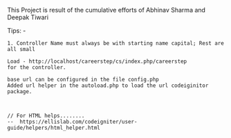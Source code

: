 This Project is result of the cumulative efforts of Abhinav Sharma and Deepak Tiwari

Tips: -

    1. Controller Name must always be with starting name capital; Rest are all small
    
    Load - http://localhost/careerstep/cs/index.php/careerstep
    for the controller.
    
    base url can be configured in the file config.php
    Added url helper in the autoload.php to load the url codeiginitor package.
    
    
    
    // For HTML helps........
    --  https://ellislab.com/codeigniter/user-guide/helpers/html_helper.html
